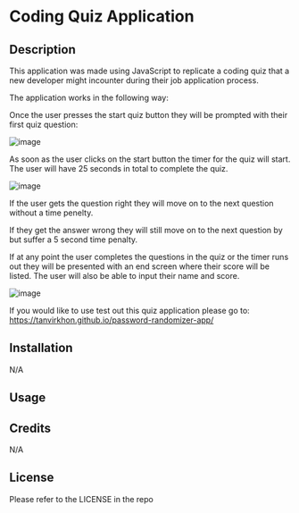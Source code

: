 # Coding Quiz Application

## Description

This application was made using JavaScript to replicate a coding quiz that a new developer might incounter during their job application process. 

The application works in the following way:

Once the user presses the start quiz button they will be prompted with their first quiz question: 

![image](https://user-images.githubusercontent.com/119143763/211467408-306fe2c7-ddd9-46e2-ab3c-844e4c408ce9.png)

As soon as the user clicks on the start button the timer for the quiz will start. The user will have 25 seconds in total to complete the quiz. 

![image](https://user-images.githubusercontent.com/119143763/211467595-1be5e5b5-d3b5-42a5-86b6-23ad5877e9ad.png)

If the user gets the question right they will move on to the next question without a time penelty.

If they get the answer wrong they will still move on to the next question by but suffer a 5 second time penalty.

If at any point the user completes the questions in the quiz or the timer runs out they will be presented with an end screen where their score will be listed. The user will also be able to input their name and score.

![image](https://user-images.githubusercontent.com/119143763/211468365-18b782c4-1864-436c-9ac9-a4d8dfca25dd.png)

If you would like to use test out this quiz application please go to: https://tanvirkhon.github.io/password-randomizer-app/


## Installation

N/A

## Usage

## Credits

N/A

## License

Please refer to the LICENSE in the repo
